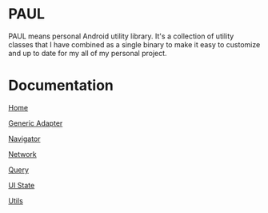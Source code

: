 # PAUL

PAUL means personal Android utility library. It's a collection of utility classes that
I have combined as a single binary to make it easy to customize and up to date for my all of my personal
project.

# Documentation

[Home](docs/poul/index.md)

[Generic Adapter](docs/poul/com.sophoun.generic_adapter/index.md)

[Navigator](docs/poul/com.sophoun.navigator/index.md)

[Network](docs/poul/com.sophoun.network/index.md)

[Query](docs/poul/com.sophoun.query/index.md)

[UI State](docs/poul/com.sophoun.ui_state/index.md)

[Utils](docs/poul/com.sophoun.utils/index.md)
